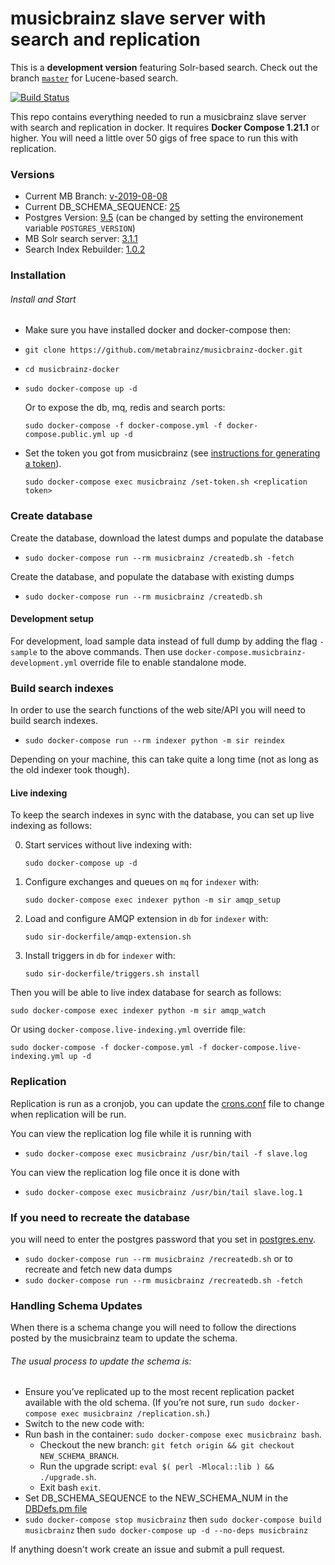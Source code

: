 musicbrainz slave server with search and replication
==================

This is a **development version** featuring Solr-based search.
Check out the branch [`master`](https://github.com/metabrainz/musicbrainz-docker/tree/master) for Lucene-based search.

[![Build Status](https://travis-ci.org/metabrainz/musicbrainz-docker.svg?branch=mbvm-38-dev)](https://travis-ci.org/metabrainz/musicbrainz-docker)

This repo contains everything needed to run a musicbrainz slave server with search and replication in docker.
It requires **Docker Compose 1.21.1** or higher.
You will need a little over 50 gigs of free space to run this with replication.

### Versions
* Current MB Branch: [v-2019-08-08](musicbrainz-dockerfile/Dockerfile#L32)
* Current DB_SCHEMA_SEQUENCE: [25](musicbrainz-dockerfile/DBDefs.pm#L112)
* Postgres Version: [9.5](docker-compose.yml)
  (can be changed by setting the environement variable `POSTGRES_VERSION`)
* MB Solr search server: [3.1.1](solr-dockerfile/Dockerfile#L1)
* Search Index Rebuilder: [1.0.2](sir-dockerfile/Dockerfile#L31)

### Installation

###### Install and Start
* Make sure you have installed docker and docker-compose then:
* `git clone https://github.com/metabrainz/musicbrainz-docker.git`
* `cd musicbrainz-docker`
* `sudo docker-compose up -d`

  Or to expose the db, mq, redis and search ports:

  `sudo docker-compose -f docker-compose.yml -f docker-compose.public.yml up -d`
* Set the token you got from musicbrainz (see [instructions for generating a token](http://blog.musicbrainz.org/2015/05/19/schema-change-release-2015-05-18-including-upgrade-instructions/)).

  `sudo docker-compose exec musicbrainz /set-token.sh <replication token>`

### Create database
Create the database, download the latest dumps and populate the database

* `sudo docker-compose run --rm musicbrainz /createdb.sh -fetch`

Create the database, and populate the database with existing dumps

* `sudo docker-compose run --rm musicbrainz /createdb.sh`

#### Development setup

For development, load sample data instead of full dump by adding the flag `-sample` to the above commands.
Then use `docker-compose.musicbrainz-development.yml` override file to enable standalone mode.

### Build search indexes
In order to use the search functions of the web site/API you will need to build search indexes.

* `sudo docker-compose run --rm indexer python -m sir reindex`

Depending on your machine, this can take quite a long time (not as long as the old indexer took though).

#### Live indexing
To keep the search indexes in sync with the database, you can set up live indexing as follows:

0. Start services without live indexing with:

   `sudo docker-compose up -d`

1. Configure exchanges and queues on `mq` for `indexer` with:

   `sudo docker-compose exec indexer python -m sir amqp_setup`

2. Load and configure AMQP extension in `db` for `indexer` with:

   `sudo sir-dockerfile/amqp-extension.sh`

3. Install triggers in `db` for `indexer` with:

   `sudo sir-dockerfile/triggers.sh install`

Then you will be able to live index database for search as follows:

  `sudo docker-compose exec indexer python -m sir amqp_watch`

Or using `docker-compose.live-indexing.yml` override file:

   `sudo docker-compose -f docker-compose.yml -f docker-compose.live-indexing.yml up -d`

### Replication
Replication is run as a cronjob, you can update the [crons.conf](musicbrainz-dockerfile/scripts/crons.conf) file to change when replication will be run.

You can view the replication log file while it is running with
* `sudo docker-compose exec musicbrainz /usr/bin/tail -f slave.log`

You can view the replication log file once it is done with
* `sudo docker-compose exec musicbrainz /usr/bin/tail slave.log.1`

### If you need to recreate the database
you will need to enter the postgres password that you set in [postgres.env](postgres-dockerfile/postgres.env).
* `sudo docker-compose run --rm musicbrainz /recreatedb.sh`
or to recreate and fetch new data dumps
* `sudo docker-compose run --rm musicbrainz /recreatedb.sh -fetch`

### Handling Schema Updates
When there is a schema change you will need to follow the directions posted by the musicbrainz team to update the schema.

###### The usual process to update the schema is:

* Ensure you’ve replicated up to the most recent replication packet available with the old schema.
  (If you’re not sure, run `sudo docker-compose exec musicbrainz /replication.sh`.)
* Switch to the new code with:
* Run bash in the container: `sudo docker-compose exec musicbrainz bash`.
  * Checkout the new branch: `git fetch origin && git checkout NEW_SCHEMA_BRANCH`.
  * Run the upgrade script: `eval $( perl -Mlocal::lib ) && ./upgrade.sh`.
  * Exit bash `exit`.
* Set DB_SCHEMA_SEQUENCE to the NEW_SCHEMA_NUM in the [DBDefs.pm file](musicbrainz-dockerfile/DBDefs.pm#L112)
* `sudo docker-compose stop musicbrainz` then `sudo docker-compose build musicbrainz` then `sudo docker-compose up -d --no-deps musicbrainz`

If anything doesn't work create an issue and submit a pull request.
